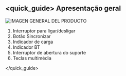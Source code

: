 ## <quick_guide> Apresentação geral
![IMAGEN GENERAL DEL PRODUCTO](http://static.energysistem.com/images/manuals/77828/54242eef545ee.jpg)

1. Interruptor para ligar/desligar
2. Botão Sincronizar
3. Indicador de carga
4. Indicador BT
5. Interruptor de abertura do suporte
6. Teclas multimédia

</quick_guide>
